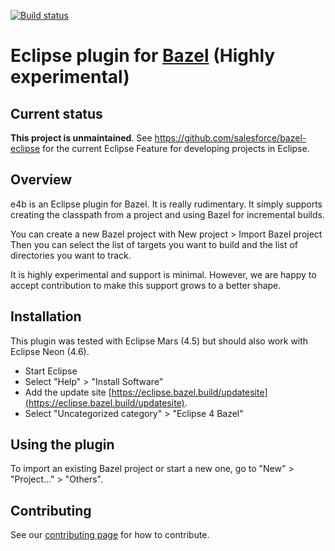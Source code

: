 [![Build status](https://badge.buildkite.com/7d78219bdc587a47f48cc96314f36f0f25ed9d0145f56b12ab.svg)](https://buildkite.com/bazel/eclipse-plugin-postsubmit)

# Eclipse plugin for [Bazel](http://bazel.io) (**Highly experimental**)

## Current status

__This project is unmaintained__. See https://github.com/salesforce/bazel-eclipse for the current Eclipse Feature for developing projects in Eclipse.

## Overview

e4b is an Eclipse plugin for Bazel. It is really rudimentary.
It simply supports creating the classpath from a project and using
Bazel for incremental builds.

You can create a new Bazel project with New project > Import Bazel project
Then you can select the list of targets you want to build and the list
of directories you want to track.

It is highly experimental and support is minimal. However, we are happy
to accept contribution to make this support grows to a better shape.

## Installation

This plugin was tested with Eclipse Mars (4.5) but should also work with Eclipse Neon (4.6).

   * Start Eclipse
   * Select "Help" > "Install Software"
   * Add the update
site
[https://eclipse.bazel.build/updatesite](https://eclipse.bazel.build/updatesite).
   * Select "Uncategorized category" > "Eclipse 4 Bazel"

## Using the plugin

To import an existing Bazel project or start a new one, go to "New" > "Project..." > "Others".

## Contributing

See our [contributing
page](https://github.com/bazelbuild/eclipse/blob/master/CONTRIBUTING.md) for how
to contribute.

